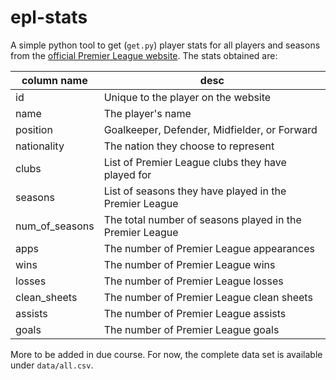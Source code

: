 # epl-stats

A simple python tool to get (`get.py`) player stats for all players and seasons from the [official Premier League website](http://premierleague.com/). The stats obtained are:

| column name        | desc           |
| ------------|----------------|
| id | Unique to the player on the website |
| name | The player's name |
| position | Goalkeeper, Defender, Midfielder, or Forward |
| nationality | The nation they choose to represent |
| clubs | List of Premier League clubs they have played for |
| seasons | List of seasons they have played in the Premier League |
| num_of_seasons | The total number of seasons played in the Premier League |
| apps | The number of Premier League appearances |
| wins | The number of Premier League wins |
| losses | The number of Premier League losses |
| clean_sheets | The number of Premier League clean sheets |
| assists | The number of Premier League assists |
| goals | The number of Premier League goals |

More to be added in due course. For now, the complete data set is available under `data/all.csv`. 